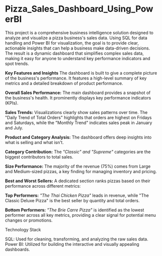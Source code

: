 # Pizza_Sales_Dashboard_Using_PowerBI
This project is a comprehensive business intelligence solution designed to analyze and visualize a pizza business's sales data. Using SQL for data handling and Power BI for visualization, the goal is to provide clear, actionable insights that can help a business make data-driven decisions. The result is a dynamic dashboard that simplifies complex sales data, making it easy for anyone to understand key performance indicators and spot trends.

**Key Features and Insights**
The dashboard is built to give a complete picture of the business's performance. It features a high-level summary of key metrics and a detailed breakdown of product performance.

**Overall Sales Performance:** The main dashboard provides a snapshot of the business's health. It prominently displays key performance indicators (KPIs).

**Sales Trends:** Visualizations clearly show sales patterns over time. The "Daily Trend of Total Orders" highlights that orders are highest on Fridays and Saturdays, while the "Monthly Trend" indicates sales peak in January and July.

**Product and Category Analysis:** The dashboard offers deep insights into what is selling and what isn't.

**Category Contribution:** The _"Classic" and "Supreme"_ categories are the biggest contributors to total sales.

**Size Performance:** The majority of the revenue (75%) comes from Large and Medium-sized pizzas, a key finding for managing inventory and pricing.

**Best and Worst Sellers:** A dedicated section ranks pizzas based on their performance across different metrics:

**Top Performers:** _"The Thai Chicken Pizza"_ leads in revenue, while "The Classic Deluxe Pizza" is the best seller by quantity and total orders.

**Bottom Performers:** _"The Brie Carre Pizza"_ is identified as the lowest performer across all key metrics, providing a clear signal for potential menu changes or promotions.

Technology Stack

SQL: Used for cleaning, transforming, and analyzing the raw sales data.
Power BI: Utilized for building the interactive and visually appealing dashboards.
